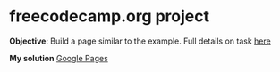# freecodecamp.org project
**Objective**: Build a page similar to the example. Full details on task [here](https://www.freecodecamp.org/learn/responsive-web-design/responsive-web-design-projects/build-a-survey-form)   


**My solution** [Google Pages](https://rosedlo.github.io/survey-form/)
